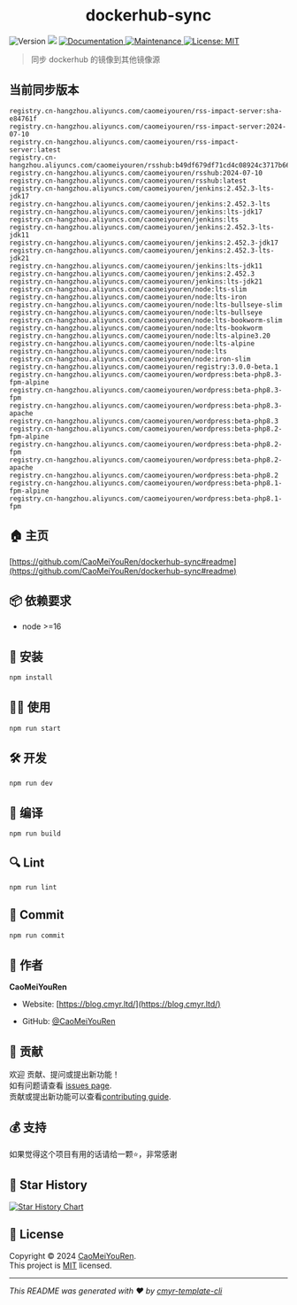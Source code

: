 <h1 align="center">dockerhub-sync </h1>
<p>
  <img alt="Version" src="https://img.shields.io/badge/version-0.1.0-blue.svg?cacheSeconds=2592000" />
  <img src="https://img.shields.io/badge/node-%3E%3D16-blue.svg" />
  <a href="https://github.com/CaoMeiYouRen/dockerhub-sync#readme" target="_blank">
    <img alt="Documentation" src="https://img.shields.io/badge/documentation-yes-brightgreen.svg" />
  </a>
  <a href="https://github.com/CaoMeiYouRen/dockerhub-sync/graphs/commit-activity" target="_blank">
    <img alt="Maintenance" src="https://img.shields.io/badge/Maintained%3F-yes-green.svg" />
  </a>
  <a href="https://github.com/CaoMeiYouRen/dockerhub-sync/blob/master/LICENSE" target="_blank">
    <img alt="License: MIT" src="https://img.shields.io/github/license/CaoMeiYouRen/dockerhub-sync?color=yellow" />
  </a>
</p>


> 同步 dockerhub 的镜像到其他镜像源

## 当前同步版本

<!-- DOCKER_START -->
```
registry.cn-hangzhou.aliyuncs.com/caomeiyouren/rss-impact-server:sha-e84761f
registry.cn-hangzhou.aliyuncs.com/caomeiyouren/rss-impact-server:2024-07-10
registry.cn-hangzhou.aliyuncs.com/caomeiyouren/rss-impact-server:latest
registry.cn-hangzhou.aliyuncs.com/caomeiyouren/rsshub:b49df679df71cd4c08924c3717b66052cf6924d3
registry.cn-hangzhou.aliyuncs.com/caomeiyouren/rsshub:2024-07-10
registry.cn-hangzhou.aliyuncs.com/caomeiyouren/rsshub:latest
registry.cn-hangzhou.aliyuncs.com/caomeiyouren/jenkins:2.452.3-lts-jdk17
registry.cn-hangzhou.aliyuncs.com/caomeiyouren/jenkins:2.452.3-lts
registry.cn-hangzhou.aliyuncs.com/caomeiyouren/jenkins:lts-jdk17
registry.cn-hangzhou.aliyuncs.com/caomeiyouren/jenkins:lts
registry.cn-hangzhou.aliyuncs.com/caomeiyouren/jenkins:2.452.3-lts-jdk11
registry.cn-hangzhou.aliyuncs.com/caomeiyouren/jenkins:2.452.3-jdk17
registry.cn-hangzhou.aliyuncs.com/caomeiyouren/jenkins:2.452.3-lts-jdk21
registry.cn-hangzhou.aliyuncs.com/caomeiyouren/jenkins:lts-jdk11
registry.cn-hangzhou.aliyuncs.com/caomeiyouren/jenkins:2.452.3
registry.cn-hangzhou.aliyuncs.com/caomeiyouren/jenkins:lts-jdk21
registry.cn-hangzhou.aliyuncs.com/caomeiyouren/node:lts-slim
registry.cn-hangzhou.aliyuncs.com/caomeiyouren/node:lts-iron
registry.cn-hangzhou.aliyuncs.com/caomeiyouren/node:lts-bullseye-slim
registry.cn-hangzhou.aliyuncs.com/caomeiyouren/node:lts-bullseye
registry.cn-hangzhou.aliyuncs.com/caomeiyouren/node:lts-bookworm-slim
registry.cn-hangzhou.aliyuncs.com/caomeiyouren/node:lts-bookworm
registry.cn-hangzhou.aliyuncs.com/caomeiyouren/node:lts-alpine3.20
registry.cn-hangzhou.aliyuncs.com/caomeiyouren/node:lts-alpine
registry.cn-hangzhou.aliyuncs.com/caomeiyouren/node:lts
registry.cn-hangzhou.aliyuncs.com/caomeiyouren/node:iron-slim
registry.cn-hangzhou.aliyuncs.com/caomeiyouren/registry:3.0.0-beta.1
registry.cn-hangzhou.aliyuncs.com/caomeiyouren/wordpress:beta-php8.3-fpm-alpine
registry.cn-hangzhou.aliyuncs.com/caomeiyouren/wordpress:beta-php8.3-fpm
registry.cn-hangzhou.aliyuncs.com/caomeiyouren/wordpress:beta-php8.3-apache
registry.cn-hangzhou.aliyuncs.com/caomeiyouren/wordpress:beta-php8.3
registry.cn-hangzhou.aliyuncs.com/caomeiyouren/wordpress:beta-php8.2-fpm-alpine
registry.cn-hangzhou.aliyuncs.com/caomeiyouren/wordpress:beta-php8.2-fpm
registry.cn-hangzhou.aliyuncs.com/caomeiyouren/wordpress:beta-php8.2-apache
registry.cn-hangzhou.aliyuncs.com/caomeiyouren/wordpress:beta-php8.2
registry.cn-hangzhou.aliyuncs.com/caomeiyouren/wordpress:beta-php8.1-fpm-alpine
registry.cn-hangzhou.aliyuncs.com/caomeiyouren/wordpress:beta-php8.1-fpm
```
<!-- DOCKER_END -->

## 🏠 主页

[https://github.com/CaoMeiYouRen/dockerhub-sync#readme](https://github.com/CaoMeiYouRen/dockerhub-sync#readme)


## 📦 依赖要求


- node >=16

## 🚀 安装

```sh
npm install
```

## 👨‍💻 使用

```sh
npm run start
```

## 🛠️ 开发

```sh
npm run dev
```

## 🔧 编译

```sh
npm run build
```

## 🔍 Lint

```sh
npm run lint
```

## 💾 Commit

```sh
npm run commit
```


## 👤 作者


**CaoMeiYouRen**

* Website: [https://blog.cmyr.ltd/](https://blog.cmyr.ltd/)

* GitHub: [@CaoMeiYouRen](https://github.com/CaoMeiYouRen)


## 🤝 贡献

欢迎 贡献、提问或提出新功能！<br />如有问题请查看 [issues page](https://github.com/CaoMeiYouRen/dockerhub-sync/issues). <br/>贡献或提出新功能可以查看[contributing guide](https://github.com/CaoMeiYouRen/dockerhub-sync/blob/master/CONTRIBUTING.md).

## 💰 支持

如果觉得这个项目有用的话请给一颗⭐️，非常感谢

## 🌟 Star History

[![Star History Chart](https://api.star-history.com/svg?repos=CaoMeiYouRen/dockerhub-sync&type=Date)](https://star-history.com/#CaoMeiYouRen/dockerhub-sync&Date)

## 📝 License

Copyright © 2024 [CaoMeiYouRen](https://github.com/CaoMeiYouRen).<br />
This project is [MIT](https://github.com/CaoMeiYouRen/dockerhub-sync/blob/master/LICENSE) licensed.

***
_This README was generated with ❤️ by [cmyr-template-cli](https://github.com/CaoMeiYouRen/cmyr-template-cli)_
